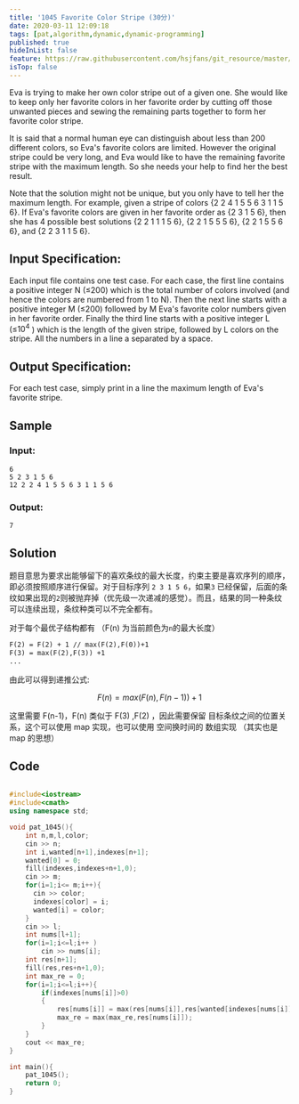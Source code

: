 ```yaml
---
title: '1045 Favorite Color Stripe (30分)'
date: 2020-03-11 12:09:18
tags: [pat,algorithm,dynamic,dynamic-programming]
published: true
hideInList: false
feature: https://raw.githubusercontent.com/hsjfans/git_resource/master/img/20200311122703.png
isTop: false
---
```

Eva is trying to make her own color stripe out of a given one. She would like to keep only her favorite colors in her favorite order by cutting off those unwanted pieces and sewing the remaining parts together to form her favorite color stripe.

It is said that a normal human eye can distinguish about less than 200 different colors, so Eva's favorite colors are limited. However the original stripe could be very long, and Eva would like to have the remaining favorite stripe with the maximum length. So she needs your help to find her the best result.

Note that the solution might not be unique, but you only have to tell her the maximum length. For example, given a stripe of colors {2 2 4 1 5 5 6 3 1 1 5 6}. If Eva's favorite colors are given in her favorite order as {2 3 1 5 6}, then she has 4 possible best solutions {2 2 1 1 1 5 6}, {2 2 1 5 5 5 6}, {2 2 1 5 5 6 6}, and {2 2 3 1 1 5 6}.

## Input Specification:
Each input file contains one test case. For each case, the first line contains a positive integer N (≤200) which is the total number of colors involved (and hence the colors are numbered from 1 to N). Then the next line starts with a positive integer M (≤200) followed by M Eva's favorite color numbers given in her favorite order. Finally the third line starts with a positive integer L (≤$10^4$ ) which is the length of the given stripe, followed by L colors on the stripe. All the numbers in a line a separated by a space.

## Output Specification:
For each test case, simply print in a line the maximum length of Eva's favorite stripe.

## Sample 
### Input:
```
6
5 2 3 1 5 6
12 2 2 4 1 5 5 6 3 1 1 5 6

```      
    
### Output:
```
7
```

## Solution

题目意思为要求出能够留下的喜欢条纹的最大长度，约束主要是喜欢序列的顺序，即必须按照顺序进行保留。对于目标序列 `2 3 1 5 6`，如果`3` 已经保留，后面的条纹如果出现的`2`则被抛弃掉（优先级一次递减的感觉）。而且，结果的同一种条纹可以连续出现，条纹种类可以不完全都有。

对于每个最优子结构都有 （F(n) 为当前颜色为`n`的最大长度）

```latex
F(2) = F(2) + 1 // max(F(2),F(0))+1 
F(3) = max(F(2),F(3)) +1
...
```
由此可以得到递推公式:

$$ F(n) = max(F(n),F(n-1)) +1 $$

这里需要 F(n-1)，F(n) 类似于 F(3) ,F(2)  ，因此需要保留 目标条纹之间的位置关系，这个可以使用 map 实现，也可以使用 空间换时间的 数组实现 （其实也是 map 的思想）

## Code

```c++

#include<iostream>
#include<cmath>
using namespace std;

void pat_1045(){
    int n,m,l,color;
    cin >> n;
    int i,wanted[n+1],indexes[n+1];
    wanted[0] = 0;
    fill(indexes,indexes+n+1,0);
    cin >> m;
    for(i=1;i<= m;i++){
      cin >> color;
      indexes[color] = i;
      wanted[i] = color;
    }
    cin >> l;
    int nums[l+1];
    for(i=1;i<=l;i++ )
        cin >> nums[i];
    int res[n+1];
    fill(res,res+n+1,0);
    int max_re = 0;
    for(i=1;i<=l;i++){
        if(indexes[nums[i]]>0)
        {
            res[nums[i]] = max(res[nums[i]],res[wanted[indexes[nums[i]]-1]]) + 1;
            max_re = max(max_re,res[nums[i]]);
        }
    }
    cout << max_re;
}

int main(){
    pat_1045();
    return 0;
}

```